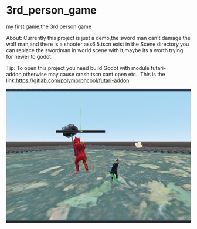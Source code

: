 # 3rd_person_game
my first game,the 3rd person game

About:
    Currently this project is just a demo,the sword man can't damage the wolf man,and there is a shooter ass6.5.tscn exist in the Scene directory,you can replace the swordman in world scene with it,maybe its a worth trying for newer to godot.
    
Tip:
    To open this project you need build Godot with module futari-addon,otherwise may cause crash:tscn cant open etc..
    This is the link:https://gitlab.com/polymorphcool/futari-addon   




![image](https://github.com/epth/3rd_person_game/blob/master/image/readme1.png)

